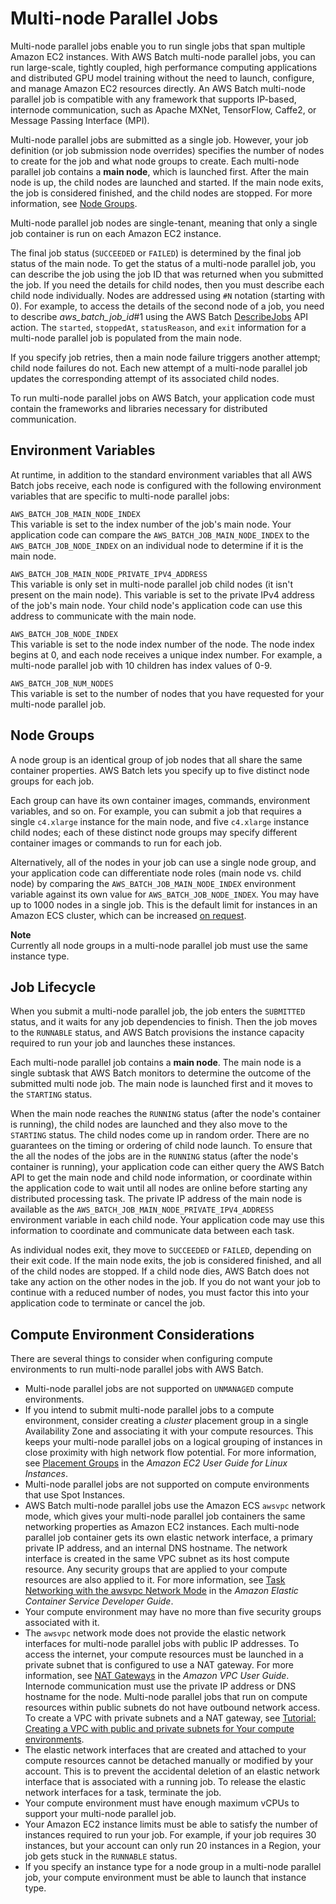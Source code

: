 # Multi\-node Parallel Jobs<a name="multi-node-parallel-jobs"></a>

Multi\-node parallel jobs enable you to run single jobs that span multiple Amazon EC2 instances\. With AWS Batch multi\-node parallel jobs, you can run large\-scale, tightly coupled, high performance computing applications and distributed GPU model training without the need to launch, configure, and manage Amazon EC2 resources directly\. An AWS Batch multi\-node parallel job is compatible with any framework that supports IP\-based, internode communication, such as Apache MXNet, TensorFlow, Caffe2, or Message Passing Interface \(MPI\)\.

Multi\-node parallel jobs are submitted as a single job\. However, your job definition \(or job submission node overrides\) specifies the number of nodes to create for the job and what node groups to create\. Each multi\-node parallel job contains a **main node**, which is launched first\. After the main node is up, the child nodes are launched and started\. If the main node exits, the job is considered finished, and the child nodes are stopped\. For more information, see [Node Groups](#mnp-node-groups)\.

Multi\-node parallel job nodes are single\-tenant, meaning that only a single job container is run on each Amazon EC2 instance\.

The final job status \(`SUCCEEDED` or `FAILED`\) is determined by the final job status of the main node\. To get the status of a multi\-node parallel job, you can describe the job using the job ID that was returned when you submitted the job\. If you need the details for child nodes, then you must describe each child node individually\. Nodes are addressed using `#N` notation \(starting with 0\)\. For example, to access the details of the second node of a job, you need to describe *aws\_batch\_job\_id*\#1 using the AWS Batch [DescribeJobs](https://docs.aws.amazon.com/batch/latest/APIReference/API_DescribeJobs.html) API action\. The `started`, `stoppedAt`, `statusReason`, and `exit` information for a multi\-node parallel job is populated from the main node\.

If you specify job retries, then a main node failure triggers another attempt; child node failures do not\. Each new attempt of a multi\-node parallel job updates the corresponding attempt of its associated child nodes\. 

To run multi\-node parallel jobs on AWS Batch, your application code must contain the frameworks and libraries necessary for distributed communication\.

## Environment Variables<a name="mnp-env-vars"></a>

At runtime, in addition to the standard environment variables that all AWS Batch jobs receive, each node is configured with the following environment variables that are specific to multi\-node parallel jobs:

`AWS_BATCH_JOB_MAIN_NODE_INDEX`  
This variable is set to the index number of the job's main node\. Your application code can compare the `AWS_BATCH_JOB_MAIN_NODE_INDEX` to the `AWS_BATCH_JOB_NODE_INDEX` on an individual node to determine if it is the main node\.

`AWS_BATCH_JOB_MAIN_NODE_PRIVATE_IPV4_ADDRESS`  
This variable is only set in multi\-node parallel job child nodes \(it isn't present on the main node\)\. This variable is set to the private IPv4 address of the job's main node\. Your child node's application code can use this address to communicate with the main node\.

`AWS_BATCH_JOB_NODE_INDEX`  
This variable is set to the node index number of the node\. The node index begins at 0, and each node receives a unique index number\. For example, a multi\-node parallel job with 10 children has index values of 0\-9\.

`AWS_BATCH_JOB_NUM_NODES`  
This variable is set to the number of nodes that you have requested for your multi\-node parallel job\.

## Node Groups<a name="mnp-node-groups"></a>

A node group is an identical group of job nodes that all share the same container properties\. AWS Batch lets you specify up to five distinct node groups for each job\.

Each group can have its own container images, commands, environment variables, and so on\. For example, you can submit a job that requires a single `c4.xlarge` instance for the main node, and five `c4.xlarge` instance child nodes; each of these distinct node groups may specify different container images or commands to run for each job\. 

Alternatively, all of the nodes in your job can use a single node group, and your application code can differentiate node roles \(main node vs\. child node\) by comparing the `AWS_BATCH_JOB_MAIN_NODE_INDEX` environment variable against its own value for `AWS_BATCH_JOB_NODE_INDEX`\. You may have up to 1000 nodes in a single job\. This is the default limit for instances in an Amazon ECS cluster, which can be increased [on request](https://docs.aws.amazon.com/general/latest/gr/aws_service_limits.html)\.

**Note**  
Currently all node groups in a multi\-node parallel job must use the same instance type\.

## Job Lifecycle<a name="job-lifecycle"></a>

When you submit a multi\-node parallel job, the job enters the `SUBMITTED` status, and it waits for any job dependencies to finish\. Then the job moves to the `RUNNABLE` status, and AWS Batch provisions the instance capacity required to run your job and launches these instances\.

Each multi\-node parallel job contains a **main node**\. The main node is a single subtask that AWS Batch monitors to determine the outcome of the submitted multi node job\. The main node is launched first and it moves to the `STARTING` status\.

When the main node reaches the `RUNNING` status \(after the node's container is running\), the child nodes are launched and they also move to the `STARTING` status\. The child nodes come up in random order\. There are no guarantees on the timing or ordering of child node launch\. To ensure that the all the nodes of the jobs are in the `RUNNING` status \(after the node's container is running\), your application code can either query the AWS Batch API to get the main node and child node information, or coordinate within the application code to wait until all nodes are online before starting any distributed processing task\. The private IP address of the main node is available as the `AWS_BATCH_JOB_MAIN_NODE_PRIVATE_IPV4_ADDRESS` environment variable in each child node\. Your application code may use this information to coordinate and communicate data between each task\.

As individual nodes exit, they move to `SUCCEEDED` or `FAILED`, depending on their exit code\. If the main node exits, the job is considered finished, and all of the child nodes are stopped\. If a child node dies, AWS Batch does not take any action on the other nodes in the job\. If you do not want your job to continue with a reduced number of nodes, you must factor this into your application code to terminate or cancel the job\.

## Compute Environment Considerations<a name="mnp-ce"></a>

There are several things to consider when configuring compute environments to run multi\-node parallel jobs with AWS Batch\.
+ Multi\-node parallel jobs are not supported on `UNMANAGED` compute environments\.
+ If you intend to submit multi\-node parallel jobs to a compute environment, consider creating a *cluster* placement group in a single Availability Zone and associating it with your compute resources\. This keeps your multi\-node parallel jobs on a logical grouping of instances in close proximity with high network flow potential\. For more information, see [Placement Groups](https://docs.aws.amazon.com/AWSEC2/latest/UserGuide/placement-groups.html) in the *Amazon EC2 User Guide for Linux Instances*\.
+ Multi\-node parallel jobs are not supported on compute environments that use Spot Instances\.
+ AWS Batch multi\-node parallel jobs use the Amazon ECS `awsvpc` network mode, which gives your multi\-node parallel job containers the same networking properties as Amazon EC2 instances\. Each multi\-node parallel job container gets its own elastic network interface, a primary private IP address, and an internal DNS hostname\. The network interface is created in the same VPC subnet as its host compute resource\. Any security groups that are applied to your compute resources are also applied to it\. For more information, see [Task Networking with the awsvpc Network Mode](https://docs.aws.amazon.com/AmazonECS/latest/developerguide/task-networking.html) in the *Amazon Elastic Container Service Developer Guide*\.
+ Your compute environment may have no more than five security groups associated with it\.
+ The `awsvpc` network mode does not provide the elastic network interfaces for multi\-node parallel jobs with public IP addresses\. To access the internet, your compute resources must be launched in a private subnet that is configured to use a NAT gateway\. For more information, see [NAT Gateways](https://docs.aws.amazon.com/vpc/latest/userguide/vpc-nat-gateway.html) in the *Amazon VPC User Guide*\. Internode communication must use the private IP address or DNS hostname for the node\. Multi\-node parallel jobs that run on compute resources within public subnets do not have outbound network access\. To create a VPC with private subnets and a NAT gateway, see [Tutorial: Creating a VPC with public and private subnets for Your compute environments](create-public-private-vpc.md)\.
+ The elastic network interfaces that are created and attached to your compute resources cannot be detached manually or modified by your account\. This is to prevent the accidental deletion of an elastic network interface that is associated with a running job\. To release the elastic network interfaces for a task, terminate the job\.
+ Your compute environment must have enough maximum vCPUs to support your multi\-node parallel job\.
+ Your Amazon EC2 instance limits must be able to satisfy the number of instances required to run your job\. For example, if your job requires 30 instances, but your account can only run 20 instances in a Region, your job gets stuck in the `RUNNABLE` status\.
+ If you specify an instance type for a node group in a multi\-node parallel job, your compute environment must be able to launch that instance type\.